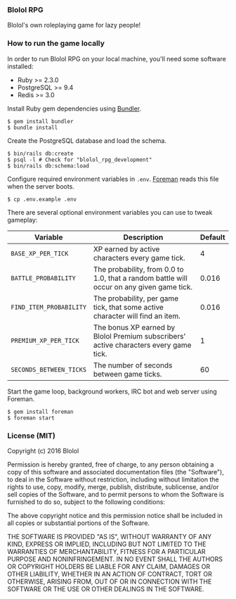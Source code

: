 ### Blolol RPG

Blolol's own roleplaying game for lazy people!

### How to run the game locally

In order to run Blolol RPG on your local machine, you'll need some software installed:

* Ruby >= 2.3.0
* PostgreSQL >= 9.4
* Redis >= 3.0

Install Ruby gem dependencies using [Bundler](http://bundler.io).

```
$ gem install bundler
$ bundle install
```

Create the PostgreSQL database and load the schema.

```
$ bin/rails db:create
$ psql -l # Check for "blolol_rpg_development"
$ bin/rails db:schema:load
```

Configure required environment variables in `.env`. [Foreman](https://github.com/ddollar/foreman) reads this file when the server boots.

```
$ cp .env.example .env
```

There are several optional environment variables you can use to tweak gameplay:

| Variable | Description | Default |
|----------|-------------|---------|
| `BASE_XP_PER_TICK` | XP earned by active characters every game tick. | 4 |
| `BATTLE_PROBABILITY` | The probability, from 0.0 to 1.0, that a random battle will occur on any given game tick. | 0.016 |
| `FIND_ITEM_PROBABILITY` | The probability, per game tick, that some active character will find an item. | 0.016 |
| `PREMIUM_XP_PER_TICK` | The bonus XP earned by Blolol Premium subscribers' active characters every game tick. | 1 |
| `SECONDS_BETWEEN_TICKS` | The number of seconds between game ticks. | 60 |

Start the game loop, background workers, IRC bot and web server using Foreman.

```
$ gem install foreman
$ foreman start
```

### License (MIT)

Copyright (c) 2016 Blolol

Permission is hereby granted, free of charge, to any person obtaining a copy of this software and associated documentation files (the "Software"), to deal in the Software without restriction, including without limitation the rights to use, copy, modify, merge, publish, distribute, sublicense, and/or sell copies of the Software, and to permit persons to whom the Software is furnished to do so, subject to the following conditions:

The above copyright notice and this permission notice shall be included in all copies or substantial portions of the Software.

THE SOFTWARE IS PROVIDED "AS IS", WITHOUT WARRANTY OF ANY KIND, EXPRESS OR IMPLIED, INCLUDING BUT NOT LIMITED TO THE WARRANTIES OF MERCHANTABILITY, FITNESS FOR A PARTICULAR PURPOSE AND NONINFRINGEMENT. IN NO EVENT SHALL THE AUTHORS OR COPYRIGHT HOLDERS BE LIABLE FOR ANY CLAIM, DAMAGES OR OTHER LIABILITY, WHETHER IN AN ACTION OF CONTRACT, TORT OR OTHERWISE, ARISING FROM, OUT OF OR IN CONNECTION WITH THE SOFTWARE OR THE USE OR OTHER DEALINGS IN THE SOFTWARE.
